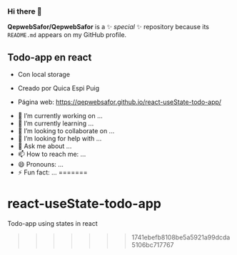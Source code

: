 
### Hi there 👋

**QepwebSafor/QepwebSafor** is a ✨ _special_ ✨ repository because its `README.md` appears on my GitHub profile.

## Todo-app en react

* Con local storage


* Creado por Quica Espi Puig


* Página web:  https://qepwebsafor.github.io/react-useState-todo-app/

- 🔭 I’m currently working on ...
- 🌱 I’m currently learning ...
- 👯 I’m looking to collaborate on ...
- 🤔 I’m looking for help with ...
- 💬 Ask me about ...
- 📫 How to reach me: ...
- 😄 Pronouns: ...
- ⚡ Fun fact: ...
=======
# react-useState-todo-app
Todo-app using states in react
>>>>>>> 1741ebefb8108be5a5921a99dcda5106bc717767
